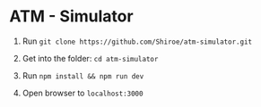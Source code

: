 # ATM - Simulator

1. Run `git clone https://github.com/Shiroe/atm-simulator.git`

2. Get into the folder: `cd atm-simulator`

3. Run `npm install && npm run dev`

4. Open browser to `localhost:3000`
